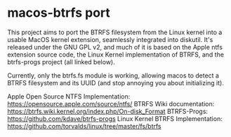 # macos-btrfs port

This project aims to port the BTRFS filesystem from the Linux kernel into a usable MacOS kernel extension, seamlessly integrated into diskutil. It's released under the GNU GPL v2, and much of it is based on the Apple ntfs extension source code, the Linux Kernel implementation of BTRFS, and the btrfs-progs project (all linked below).

Currently, only the btrfs.fs module is working, allowing macos to detect a BTRFS filesystem and its UUID (and stop annoying you about initializing it).

Apple Open Source NTFS Implementation: https://opensource.apple.com/source/ntfs/
BTRFS Wiki documentation: https://btrfs.wiki.kernel.org/index.php/On-disk_Format
BTRFS-Progs: https://github.com/kdave/btrfs-progs
Linux Kernel BTRFS Implementation: https://github.com/torvalds/linux/tree/master/fs/btrfs
